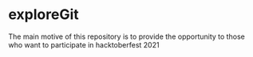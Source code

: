 # exploreGit
The main motive of this repository is to provide the opportunity to those who want to participate in hacktoberfest 2021
